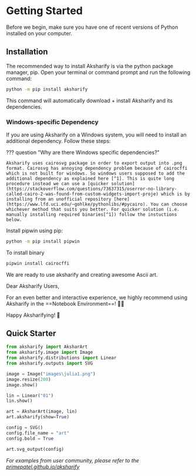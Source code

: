 # __Getting Started__

Before we begin, make sure you have one of recent versions of Python installed on your computer.

## __Installation__

The recommended way to install Aksharify is via the python package manager, pip. Open your terminal or command prompt and run the following command:

```sh
python -m pip install aksharify
```

This command will automatically download + install Aksharify and its dependencies.

### Windows-specific Dependency

If you are using Aksharify on a Windows system, you will need to install an additional dependency. Follow these steps:

??? question "Why are there Windows specific dependencies?"
    
    Aksharify uses cairosvg package in order to export output into .png format. Cairosvg has annoying dependency problem because of cairocffi which is not built for windows. So windows users supposed to add the additional dependency as explained here [^1]. This is quite long procedure instead we can use a [quicker solution](https://stackoverflow.com/questions/73637315/oserror-no-library-called-cairo-2-was-found-from-custom-widgets-import-proje) which is by installing from an unofficial repository [here](https://www.lfd.uci.edu/~gohlke/pythonlibs/#pycairo). You can choose whichever method that suits you better. For quicker solution (i.e. manually installing required binaries[^1]) follow the instuctions below.

Install pipwin using pip:

```sh
python -m pip install pipwin
```

To install binary

```sh
pipwin install cairocffi
```

We are ready to use aksharify and creating awesome Ascii art.

Dear Aksharify Users,

For an even better and interactive experience, we highly recommend using Aksharify in the ==Notebook Environment==! 📓✨

Happy Aksharifying! 🌟

## __Quick Starter__

```python
from aksharify import AksharArt
from aksharify.image import Image
from aksharify.distributions import Linear
from aksharify.outputs import SVG
```

```python
image = Image("images\julia1.png")
image.resize(200)
image.show()
```

```python
lin = Linear("01")
lin.show()
```

```python
art = AksharArt(image, lin)
art.aksharify(show=True)
```

```python
config = SVG()
config.file_name = "art"
config.bold = True
```

```python
art.svg_output(config)
```

_For examples from user community, please refer to the [primepatel.github.io/aksharify](https://primepatel.github.io/aksharify)_

[^1]: https://cairocffi.readthedocs.io/en/stable/overview.html